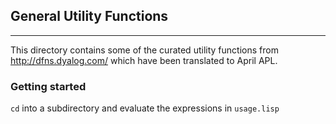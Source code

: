 <!-- TITLE/ -->

## General Utility Functions

<!-- /TITLE -->


---

This directory contains some of the curated utility functions from http://dfns.dyalog.com/ which have been translated to April APL.

### Getting started

`cd` into a subdirectory and evaluate the expressions in `usage.lisp`

